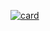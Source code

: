 [![card](https://github-readme-stats.vercel.app/api?username=TheCaioSantos&theme=default)](https://github.com/anuraghazra/github-readme-stats)

